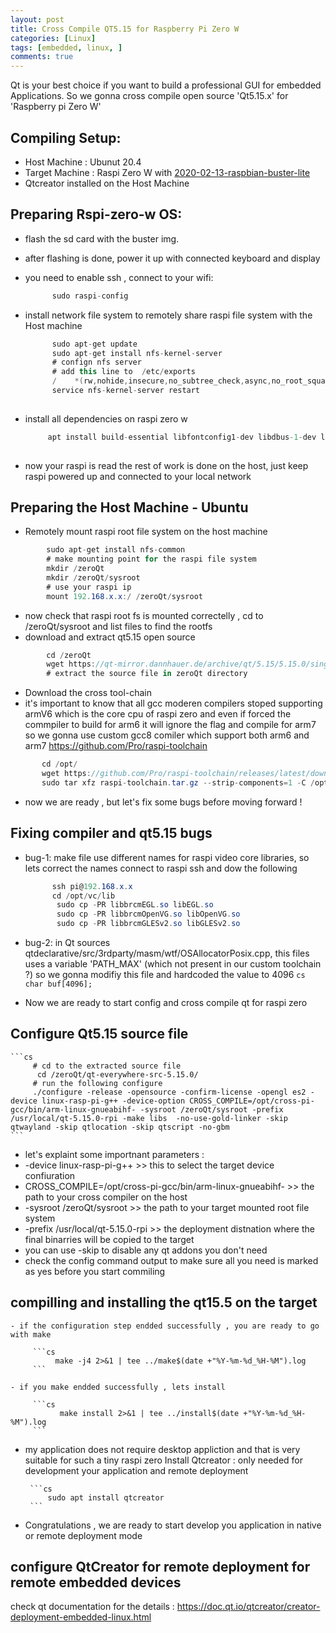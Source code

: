 ```yaml
---
layout: post
title: Cross Compile QT5.15 for Raspberry Pi Zero W 
categories: [Linux]
tags: [embedded, linux, ]
comments: true
---
```


Qt is your best choice if you want to build a professional GUI for embedded Applications.
So we gonna cross compile open source 'Qt5.15.x' for 'Raspberry pi Zero W'

## Compiling Setup:
  - Host Machine : Ubunut 20.4
  - Target Machine : Raspi Zero W with [2020-02-13-raspbian-buster-lite](https://downloads.raspberrypi.org/raspbian_lite/images/raspbian_lite-2020-02-14/2020-02-13-raspbian-buster-lite.zip)
  - Qtcreator installed on the Host Machine 
  
  
  
## Preparing Rspi-zero-w OS:
  - flash the sd card with the buster img.
  - after flashing is done, power it up with connected keyboard and display
  - you need to enable ssh , connect to your wifi:
      ```cs
            sudo raspi-config
      ```
  - install network file system to remotely share raspi file system with the Host machine 
      ```cs
            sudo apt-get update 
            sudo apt-get install nfs-kernel-server
            # confign nfs server
            # add this line to  /etc/exports
            /    *(rw,nohide,insecure,no_subtree_check,async,no_root_squash)
            service nfs-kernel-server restart
            
      ```
      
   - install all dependencies on raspi zero w 
      ```cs
           apt install build-essential libfontconfig1-dev libdbus-1-dev libfreetype6-dev libicu-dev libinput-dev libxkbcommon-dev libsqlite3-dev libssl-dev libpng-dev libjpeg-dev libglib2.0-dev libgbm-dev libraspberrypi-dev libudev-dev libinput-dev libts-dev libxcb-xinerama0-dev libxcb-xinerama0
            
      ```    
   - now your raspi is read the rest of work is done on the host, just keep raspi powered up and connected to your local network


## Preparing the Host Machine - Ubuntu
  - Remotely mount raspi root file system on the host machine 
       
  ```cs
          sudo apt-get install nfs-common
          # make mounting point for the raspi file system 
          mkdir /zeroQt
          mkdir /zeroQt/sysroot
          # use your raspi ip 
          mount 192.168.x.x:/ /zeroQt/sysroot
  ```
  
   - now check that raspi root fs is mounted correctelly , cd to /zeroQt/sysroot and list files to find the rootfs 
   - download and extract qt5.15 open source
   ```cs
           cd /zeroQt
           wget https://qt-mirror.dannhauer.de/archive/qt/5.15/5.15.0/single/qt-everywhere-src-5.15.0.zip
           # extract the source file in zeroQt directory               
   ```
        
  - Download the cross tool-chain
  - it's important to know that all gcc moderen compilers stoped supporting armV6 which is the core cpu of raspi zero 
    and even if forced the commpiler to build for arm6 it will ignore the flag and compile for arm7 
    so we gonna use custom gcc8 comiler which support both arm6 and arm7 https://github.com/Pro/raspi-toolchain
   
   ```cs
          cd /opt/
          wget https://github.com/Pro/raspi-toolchain/releases/latest/download/raspi-toolchain.tar.gz
          sudo tar xfz raspi-toolchain.tar.gz --strip-components=1 -C /opt             
   ```
   
  - now we are ready , but let's fix some bugs before moving forward !

## Fixing compiler and qt5.15 bugs
  - bug-1: make file use different names for raspi video core libraries, so lets correct the names 
      connect to raspi ssh and dow the following
      
    ```cs
          ssh pi@192.168.x.x
          cd /opt/vc/lib
           sudo cp -PR libbrcmEGL.so libEGL.so
           sudo cp -PR libbrcmOpenVG.so libOpenVG.so
           sudo cp -PR libbrcmGLESv2.so libGLESv2.so
     ```
     
  - bug-2: in Qt sources qtdeclarative/src/3rdparty/masm/wtf/OSAllocatorPosix.cpp, this files uses a variable 'PATH_MAX' 
    (which not present in our custom toolchain ?) so we gonna modifiy this file and hardcoded the value to 4096
        ```cs        
             char buf[4096]; 
        ```
  - Now we are ready to start config and cross compile qt for raspi zero

## Configure Qt5.15 source file 

    ```cs        
         # cd to the extracted source file 
          cd /zeroQt/qt-everywhere-src-5.15.0/
         # run the following configure
         ./configure -release -opensource -confirm-license -opengl es2 -device linux-rasp-pi-g++ -device-option CROSS_COMPILE=/opt/cross-pi-gcc/bin/arm-linux-gnueabihf- -sysroot /zeroQt/sysroot -prefix /usr/local/qt-5.15.0-rpi -make libs  -no-use-gold-linker -skip qtwayland -skip qtlocation -skip qtscript -no-gbm 
    ```
    
  - let's explaint some importnant parameters :
  -  -device linux-rasp-pi-g++  >>  this to select the target device confiuration
  -  CROSS_COMPILE=/opt/cross-pi-gcc/bin/arm-linux-gnueabihf-  >>  the path to your cross compiler on the host 
  -  -sysroot /zeroQt/sysroot >>  the path to your target mounted root file system 
  -  -prefix /usr/local/qt-5.15.0-rpi >> the deployment distnation where the final binarries will be copied to the target 
  -  you can use -skip to disable any qt addons you don't need
  -  check the config command output to make sure all you need is marked as yes before you start commiling 

## compilling and installing the qt15.5 on the target 

    - if the configuration step endded successfully , you are ready to go with make 
    
         ```cs
              make -j4 2>&1 | tee ../make$(date +"%Y-%m-%d_%H-%M").log
         ```
         
    - if you make endded successfully , lets install 
    
         ```cs
               make install 2>&1 | tee ../install$(date +"%Y-%m-%d_%H-%M").log
         ```
         
  - my application does not require desktop appliction and that is very suitable for such a tiny raspi zero 
Install Qtcreator : only needed for development your application and remote deployment 

         ```cs
             sudo apt install qtcreator
         ```
         
  - Congratulations , we are ready to start develop you application in native or remote deployment mode 

## configure QtCreator for remote deployment for remote embedded devices 
check qt documentation for the details :
https://doc.qt.io/qtcreator/creator-deployment-embedded-linux.html



